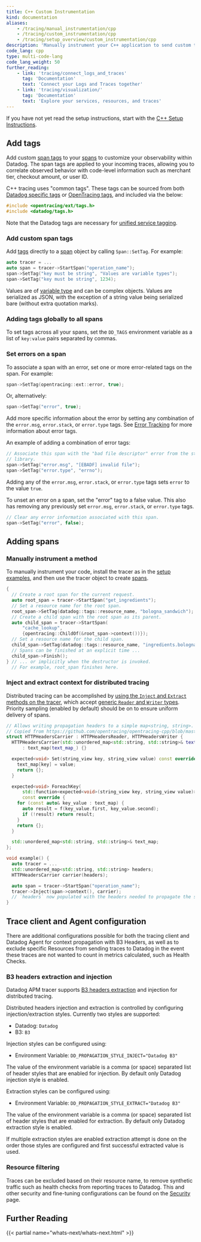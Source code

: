 ```yaml
---
title: C++ Custom Instrumentation
kind: documentation
aliases:
    - /tracing/manual_instrumentation/cpp
    - /tracing/custom_instrumentation/cpp
    - /tracing/setup_overview/custom_instrumentation/cpp
description: 'Manually instrument your C++ application to send custom traces to Datadog.'
code_lang: cpp
type: multi-code-lang
code_lang_weight: 50
further_reading:
    - link: 'tracing/connect_logs_and_traces'
      tag: 'Documentation'
      text: 'Connect your Logs and Traces together'
    - link: 'tracing/visualization/'
      tag: 'Documentation'
      text: 'Explore your services, resources, and traces'
---
```


<div class="alert alert-info">
If you have not yet read the setup instructions, start with the <a href="https://docs.datadoghq.com/tracing/setup/cpp/">C++ Setup Instructions</a>.
</div>

## Add tags

Add custom [span tags][1] to your [spans][2] to customize your observability within Datadog.  The span tags are applied to your incoming traces, allowing you to correlate observed behavior with code-level information such as merchant tier, checkout amount, or user ID.

C++ tracing uses "common tags".  These tags can be sourced from both [Datadog specific tags][3] or [OpenTracing tags][4], and included via the below:

```cpp
#include <opentracing/ext/tags.h>
#include <datadog/tags.h>
```

Note that the Datadog tags are necessary for [unified service tagging][5].

### Add custom span tags

Add [tags][1] directly to a [span][2] object by calling `Span::SetTag`. For example:

```cpp
auto tracer = ...
auto span = tracer->StartSpan("operation_name");
span->SetTag("key must be string", "Values are variable types");
span->SetTag("key must be string", 1234);
```

Values are of [variable type][6] and can be complex objects. Values are serialized as JSON, with the exception of a string value being serialized bare (without extra quotation marks).

### Adding tags globally to all spans

To set tags across all your spans, set the `DD_TAGS` environment variable as a list of `key:value` pairs separated by commas.

### Set errors on a span

To associate a span with an error, set one or more error-related tags on the
span. For example:

```cpp
span->SetTag(opentracing::ext::error, true);
```

Or, alternatively:

```cpp
span->SetTag("error", true);
```

Add more specific information about the error by setting any combination of the
`error.msg`, `error.stack`, or `error.type` tags. See [Error Tracking][12] for
more information about error tags.

An example of adding a combination of error tags:

```cpp
// Associate this span with the "bad file descriptor" error from the standard
// library.
span->SetTag("error.msg", "[EBADF] invalid file");
span->SetTag("error.type", "errno");
```

Adding any of the `error.msg`, `error.stack`, or `error.type` tags sets
`error` to the value `true`.

To unset an error on a span, set the "error" tag to a false value. This also has
removing any previously set `error.msg`, `error.stack`, or
`error.type` tags.

```cpp
// Clear any error information associated with this span.
span->SetTag("error", false);
```

## Adding spans

### Manually instrument a method

To manually instrument your code, install the tracer as in the [setup examples][7], and then use the tracer object to create [spans][2].

```cpp
{
  // Create a root span for the current request.
  auto root_span = tracer->StartSpan("get_ingredients");
  // Set a resource name for the root span.
  root_span->SetTag(datadog::tags::resource_name, "bologna_sandwich");
  // Create a child span with the root span as its parent.
  auto child_span = tracer->StartSpan(
      "cache_lookup",
      {opentracing::ChildOf(&root_span->context())});
  // Set a resource name for the child span.
  child_span->SetTag(datadog::tags::resource_name, "ingredients.bologna_sandwich");
  // Spans can be finished at an explicit time ...
  child_span->Finish();
} // ... or implicitly when the destructor is invoked.
  // For example, root_span finishes here.
```

### Inject and extract context for distributed tracing

Distributed tracing can be accomplished by [using the `Inject` and `Extract` methods on the tracer][8], which accept [generic `Reader` and `Writer` types][9]. Priority sampling (enabled by default) should be on to ensure uniform delivery of spans.

```cpp
// Allows writing propagation headers to a simple map<string, string>.
// Copied from https://github.com/opentracing/opentracing-cpp/blob/master/mocktracer/test/propagation_test.cpp
struct HTTPHeadersCarrier : HTTPHeadersReader, HTTPHeadersWriter {
  HTTPHeadersCarrier(std::unordered_map<std::string, std::string>& text_map_)
      : text_map(text_map_) {}

  expected<void> Set(string_view key, string_view value) const override {
    text_map[key] = value;
    return {};
  }

  expected<void> ForeachKey(
      std::function<expected<void>(string_view key, string_view value)> f)
      const override {
    for (const auto& key_value : text_map) {
      auto result = f(key_value.first, key_value.second);
      if (!result) return result;
    }
    return {};
  }

  std::unordered_map<std::string, std::string>& text_map;
};

void example() {
  auto tracer = ...
  std::unordered_map<std::string, std::string> headers;
  HTTPHeadersCarrier carrier(headers);

  auto span = tracer->StartSpan("operation_name");
  tracer->Inject(span->context(), carrier);
  // `headers` now populated with the headers needed to propagate the span.
}
```

## Trace client and Agent configuration

There are additional configurations possible for both the tracing client and Datadog Agent for context propagation with B3 Headers, as well as to exclude specific Resources from sending traces to Datadog in the event these traces are not wanted to count in metrics calculated, such as Health Checks.

### B3 headers extraction and injection

Datadog APM tracer supports [B3 headers extraction][10] and injection for distributed tracing.

Distributed headers injection and extraction is controlled by configuring injection/extraction styles. Currently two styles are supported:

- Datadog: `Datadog`
- B3: `B3`

Injection styles can be configured using:

- Environment Variable: `DD_PROPAGATION_STYLE_INJECT="Datadog B3"`

The value of the environment variable is a comma (or space) separated list of header styles that are enabled for injection. By default only Datadog injection style is enabled.

Extraction styles can be configured using:

- Environment Variable: `DD_PROPAGATION_STYLE_EXTRACT="Datadog B3"`

The value of the environment variable is a comma (or space) separated list of header styles that are enabled for extraction. By default only Datadog extraction style is enabled.

If multiple extraction styles are enabled extraction attempt is done on the order those styles are configured and first successful extracted value is used.

### Resource filtering

Traces can be excluded based on their resource name, to remove synthetic traffic such as health checks from reporting traces to Datadog.  This and other security and fine-tuning configurations can be found on the [Security][11] page.

## Further Reading

{{< partial name="whats-next/whats-next.html" >}}

[1]: /tracing/glossary/#span-tags
[2]: /tracing/glossary/#spans
[3]: https://github.com/DataDog/dd-opentracing-cpp/blob/master/include/datadog/tags.h
[4]: https://github.com/opentracing/opentracing-cpp/blob/master/include/opentracing/ext/tags.h
[5]: /getting_started/tagging/unified_service_tagging
[6]: https://github.com/opentracing/opentracing-cpp/blob/master/include/opentracing/value.h
[7]: /tracing/setup/cpp/#installation
[8]: https://github.com/opentracing/opentracing-cpp/#inject-span-context-into-a-textmapwriter
[9]: https://github.com/opentracing/opentracing-cpp/blob/master/include/opentracing/propagation.h
[10]: https://github.com/openzipkin/b3-propagation
[11]: /tracing/security
[12]: /tracing/error_tracking/
